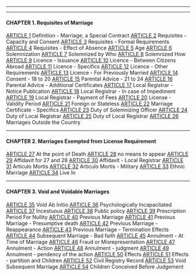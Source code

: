 
---

---
#### CHAPTER 1. Requisites of Marriage
[ARTICLE 1](FAM%20Code%20Arts/Title%201/ARTICLE%201.md) Definition - Marriage, a Special Contract
[ARTICLE 2](FAM%20Code%20Arts/Title%201/ARTICLE%202.md) Requisites - Capacity and Consent
[ARTICLE 3](FAM%20Code%20Arts/Title%201/ARTICLE%203.md) Requisites - Formal Requirements
[ARTICLE 4](FAM%20Code%20Arts/Title%201/ARTICLE%204.md) Requisites - Effect of Absence
[ARTICLE 5](FAM%20Code%20Arts/Title%201/ARTICLE%205.md) Age
[ARTICLE 6](FAM%20Code%20Arts/Title%201/ARTICLE%206.md) Solemnization
[ARTICLE 7](FAM%20Code%20Arts/Title%201/ARTICLE%207.md) Solemnized by Who
[ARTICLE 8](FAM%20Code%20Arts/Title%201/ARTICLE%208.md) Solemnized How
[ARTICLE 9](FAM%20Code%20Arts/Title%201/ARTICLE%209.md) Licence - Issuance
[ARTICLE 10](FAM%20Code%20Arts/Title%201/ARTICLE%2010.md) Licence - Between Citizens Abroad
[ARTICLE 11](FAM%20Code%20Arts/Title%201/ARTICLE%2011.md) Licence - Specifics
[ARTICLE 12](FAM%20Code%20Arts/Title%201/ARTICLE%2012.md) Licence - Other Requirements
[ARTICLE 13](FAM%20Code%20Arts/Title%201/ARTICLE%2013.md) Licence - For Previously Married
[ARTICLE 14](FAM%20Code%20Arts/Title%201/ARTICLE%2014.md) Consent - 18 to 20
[ARTICLE 15](FAM%20Code%20Arts/Title%201/ARTICLE%2015.md) Parental Advice - 21 to 24
[ARTICLE 16](FAM%20Code%20Arts/Title%201/ARTICLE%2016.md) Parental Advice - Additional Certificates 
[ARTICLE 17](FAM%20Code%20Arts/Title%201/ARTICLE%2017.md) Local Registrar - Notice Publication
[ARTICLE 18](FAM%20Code%20Arts/Title%201/ARTICLE%2018.md) Local Registrar - In case of Impediment
[ARTICLE 19](FAM%20Code%20Arts/Title%201/ARTICLE%2019.md) Local Registrar - Payment of Fees
[ARTICLE 20](FAM%20Code%20Arts/Title%201/ARTICLE%2020.md) License - Validity Period
[ARTICLE 21](FAM%20Code%20Arts/Title%201/ARTICLE%2021.md) Foreign or Stateless
[ARTICLE 22](FAM%20Code%20Arts/Title%201/ARTICLE%2022.md) Marriage Certificate - Specifics
[ARTICLE 23](FAM%20Code%20Arts/Title%201/ARTICLE%2023.md) Duty of Solemnizing Officer
[ARTICLE 24](FAM%20Code%20Arts/Title%201/ARTICLE%2024.md) Duty of Local Registrar
[ARTICLE 25](FAM%20Code%20Arts/Title%201/ARTICLE%2025.md) Duty of Local Registrar
[ARTICLE 26](FAM%20Code%20Arts/Title%201/ARTICLE%2026.md) Marriages Outside the Country

---
#### CHAPTER 2. Marriages Exempted from License Requirement

[ARTICLE 27](FAM%20Code%20Arts/Title%201/ARTICLE%2027.md) At the point of Death
[ARTICLE 28](FAM%20Code%20Arts/Title%201/ARTICLE%2028.md) no means  to appear 
[ARTICLE 29](FAM%20Code%20Arts/Title%201/ARTICLE%2029.md) Affidavit for 27 and 28
[ARTICLE 30](FAM%20Code%20Arts/Title%201/ARTICLE%2030.md) Affidavit - Local Registrar
[ARTICLE 31](FAM%20Code%20Arts/Title%201/ARTICLE%2031.md) Articulo Mortis 
[ARTICLE 32](FAM%20Code%20Arts/Title%201/ARTICLE%2032.md) Articulo Mortis - Military
[ARTICLE 33](FAM%20Code%20Arts/Title%201/ARTICLE%2033.md) Ethnic Marriage
[ARTICLE 34](FAM%20Code%20Arts/Title%201/ARTICLE%2034.md) Live In

---
#### CHAPTER 3. Void and Voidable Marriages
[ARTICLE 35](FAM%20Code%20Arts/Title%201/ARTICLE%2035.md) Void Ab Initio
[ARTICLE 36](FAM%20Code%20Arts/Title%201/ARTICLE%2036.md) Psychologically Incapacitated
[ARTICLE 37](FAM%20Code%20Arts/Title%201/ARTICLE%2037.md) Incestuous
[ARTICLE 38](FAM%20Code%20Arts/Title%201/ARTICLE%2038.md) Public policy
[ARTICLE 39](FAM%20Code%20Arts/Title%201/ARTICLE%2039.md) Prescription Period For Nullity 
[ARTICLE 40](FAM%20Code%20Arts/Title%201/ARTICLE%2040.md) Previous Marriage 
[ARTICLE 41](FAM%20Code%20Arts/Title%201/ARTICLE%2041.md) Previous Marriage - Presumptive death
[ARTICLE 42](FAM%20Code%20Arts/Title%201/ARTICLE%2042.md) Previous Marriage - Reappearance
[ARTICLE 43](FAM%20Code%20Arts/Title%201/ARTICLE%2043.md) Previous Marriage - Termination Effects
[ARTICLE 44](FAM%20Code%20Arts/Title%201/ARTICLE%2044.md) Subsequent Marriage - Bad faith
[ARTICLE 45](FAM%20Code%20Arts/Title%201/ARTICLE%2045.md) Annulment - At Time of Marriage
[ARTICLE 46](FAM%20Code%20Arts/Title%201/ARTICLE%2046.md) Fraud or Misrepresentation
[ARTICLE 47](FAM%20Code%20Arts/Title%201/ARTICLE%2047.md) Annulment - Action
[ARTICLE 48](FAM%20Code%20Arts/Title%201/ARTICLE%2048.md) Annulment - judgment
[ARTICLE 49](FAM%20Code%20Arts/Title%201/ARTICLE%2049.md) Annulment - pendency of the action
[ARTICLE 50](FAM%20Code%20Arts/Title%201/ARTICLE%2050.md) Effects
[ARTICLE 51](FAM%20Code%20Arts/Title%201/ARTICLE%2051.md) Effects - partition and Children
[ARTICLE 52](FAM%20Code%20Arts/Title%201/ARTICLE%2052.md) Civil Registry Record
[ARTICLE 53](FAM%20Code%20Arts/Title%201/ARTICLE%2053.md) Void Subsequent Marriage
[ARTICLE 54](FAM%20Code%20Arts/Title%201/ARTICLE%2054.md) Children Conceived Before Judgement
